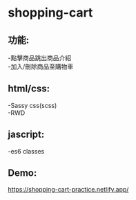 # shopping-cart

## 功能:
-點擊商品跳出商品介紹 </br>
-加入/刪除商品至購物車

## html/css:
-Sassy css(scss)</br>
-RWD

## jascript:
-es6 classes

## Demo:
https://shopping-cart-practice.netlify.app/
